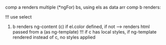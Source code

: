 comp a renders multiple (*ngFor) bs, using els as data arr
    <b>
        <c></c>
    </b>
comp b renders: 
    <div>
        <ng-content></ng-content>     !!! use select
    </div>

1. b renders ng-content (c) if el.color defined, if not --> renders html passed from a (as ng-template)
!!! if c has local styles, if ng-template rendered instead of c, no styles applied